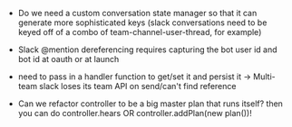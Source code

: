 
* Do we need a custom conversation state manager so that it can generate more sophisticated keys
 (slack conversations need to be keyed off of a combo of team-channel-user-thread, for example)

* Slack @mention dereferencing requires capturing the bot user id and bot id at oauth or at launch
* need to pass in a handler function to get/set it and persist it
-> Multi-team slack loses its team API on send/can't find reference

 * Can we refactor controller to be a big master plan that runs itself? then you can do controller.hears OR controller.addPlan(new plan())!


